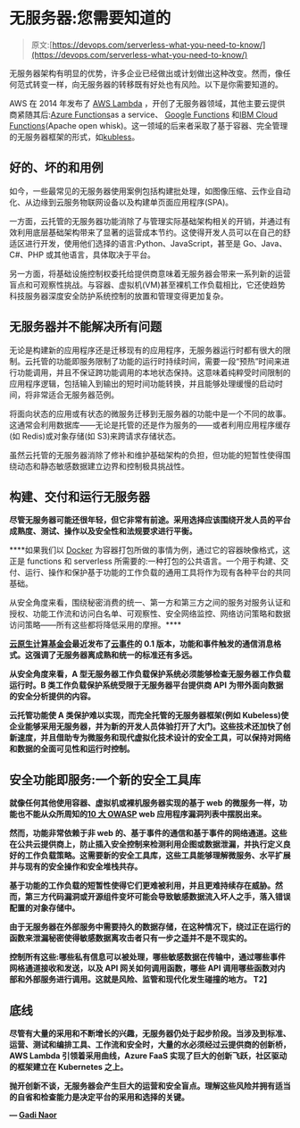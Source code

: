 # 无服务器:您需要知道的

> 原文:[https://devops.com/serverless-what-you-need-to-know/](https://devops.com/serverless-what-you-need-to-know/)

无服务器架构有明显的优势，许多企业已经做出或计划做出这种改变。然而，像任何范式转变一样，向无服务器的转移既有好处也有风险。以下是你需要知道的。

AWS 在 2014 年发布了 [AWS Lambda](https://aws.amazon.com/lambda/) ，开创了无服务器领域，其他主要云提供商紧随其后:[Azure Functions](https://azure.microsoft.com/en-us/services/functions/)as a service、 [Google Functions](https://cloud.google.com/functions/) 和[IBM Cloud Functions](https://console.bluemix.net/openwhisk/)(Apache open whisk)。这一领域的后来者采取了基于容器、完全管理的无服务器框架的形式，如[kubless](https://github.com/kubeless/kubeless)。

## 好的、坏的和用例

如今，一些最常见的无服务器使用案例包括构建批处理，如图像压缩、云作业自动化、从边缘到云服务物联网设备以及构建单页面应用程序(SPA)。

一方面，云托管的无服务器功能消除了与管理实际基础架构相关的开销，并通过有效利用底层基础架构带来了显著的运营成本节约。这使得开发人员可以在自己的舒适区进行开发，使用他们选择的语言:Python、JavaScript，甚至是 Go、Java、C#、PHP 或其他语言，具体取决于平台。

另一方面，将基础设施控制权委托给提供商意味着无服务器会带来一系列新的运营盲点和可观察性挑战。与容器、虚拟机(VM)甚至裸机工作负载相比，它还使趋势科技服务器深度安全防护系统控制的放置和管理变得更加复杂。

## 无服务器并不能解决所有问题

无论是构建新的应用程序还是迁移现有的应用程序，无服务器运行时都有很大的限制。云托管的功能即服务限制了功能的运行时持续时间，需要一段“预热”时间来进行功能调用，并且不保证跨功能调用的本地状态保持。这意味着纯粹受时间限制的应用程序逻辑，包括输入到输出的短时间功能转换，并且能够处理缓慢的启动时间，将非常适合无服务器范例。

将面向状态的应用或有状态的微服务迁移到无服务器的功能中是一个不同的故事。这通常会利用数据库——无论是托管的还是作为服务的——或者利用应用程序缓存(如 Redis)或对象存储(如 S3)来跨请求存储状态。

虽然云托管的无服务器消除了修补和维护基础架构的负担，但功能的短暂性使得围绕动态和静态敏感数据建立边界和控制极具挑战性。

## 构建、交付和运行无服务器

**尽管无服务器可能还很年轻，但它非常有前途。采用选择应该围绕开发人员的平台成熟度、测试、操作以及安全性和法规要求进行平衡。**

****如果我们以 [Docker](https://www.docker.com/) 为容器打包所做的事情为例，通过它的容器映像格式，这正是 functions 和 serverless 所需要的:一种打包的公共语言。一个用于构建、交付、运行、操作和保护基于功能的工作负载的通用工具将作为现有各种平台的共同基础。

从安全角度来看，围绕秘密消费的统一、第一方和第三方之间的服务对服务认证和授权、功能工作流和访问白名单、可观察性、安全网络监控、网络访问策略和数据访问策略——所有这些都将降低采用的摩擦。****

****[云原生计算基金会](https://www.cncf.io/)最近发布了[云事件](https://github.com/cncf/wg-serverless/tree/master/proposals)的 0.1 版本，功能和事件触发的通信消息格式。这强调了无服务器离成熟和统一的标准还有多远。****

****从安全角度来看，A 型无服务器工作负载保护系统必须能够检查无服务器工作负载运行时。B 类工作负载保护系统受限于无服务器平台提供商 API 为带外面向数据的安全分析提供的内容。****

****云托管功能使 A 类保护难以实现，而完全托管的无服务器框架(例如 Kubeless)使企业能够采用无服务器，并为新的开发人员体验打开了大门。这些技术还加快了创新速度，并且借助专为微服务和现代虚拟化技术设计的安全工具，可以保持对网络和数据的全面可见性和运行时控制。****

## ****安全功能即服务:一个新的安全工具库****

****就像任何其他使用容器、虚拟机或裸机服务器实现的基于 web 的微服务一样，功能也不能从众所周知的[10 大 OWASP](https://www.owasp.org/index.php/Category:OWASP_Top_Ten_Project) web 应用程序漏洞列表中摆脱出来。****

****然而，功能非常依赖于非 web 的、基于事件的通信和基于事件的网络通道。这些在公共云提供商上，防止插入安全控制来检测利用企图或数据泄漏，并执行定义良好的工作负载策略。这需要新的安全工具库，这些工具能够理解微服务、水平扩展并与现有的安全操作和安全堆栈共存。****

****基于功能的工作负载的短暂性使得它们更难被利用，并且更难持续存在威胁。然而，第三方代码漏洞或开源组件变坏可能会导致敏感数据流入坏人之手，落入错误配置的对象存储中。****

****由于无服务器在外部服务中需要持久的数据存储，在这种情况下，绕过正在运行的函数来泄漏秘密使得敏感数据离攻击者只有一步之遥并不是不现实的。****

******控制所有这些:哪些私有信息可以被处理，哪些敏感数据在传输中，通过哪些事件网格通道接收和发送，以及 API 网关如何调用函数，哪些 API 调用哪些函数对内部和外部服务进行调用。这就是风险、监管和现代化发生碰撞的地方。 **T2】********

## ****底线****

******尽管有大量的采用和不断增长的兴趣，无服务器仍处于起步阶段。当涉及到标准、运营、测试和编排工具、工作流和安全时，大量的水必须经过云提供商的创新桥，AWS Lambda 引领着采用曲线，Azure FaaS 实现了巨大的创新飞跃，社区驱动的框架建立在 Kubernetes 之上。******

******抛开创新不谈，无服务器会产生巨大的运营和安全盲点。理解这些风险并拥有适当的自省和检查能力是决定平台的采用和选择的关键。******

******— [Gadi Naor](https://devops.com/author/gadi-naor/)******